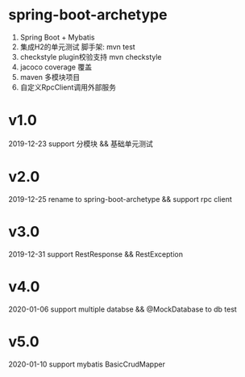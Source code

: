 # spring-boot-archetype

1. Spring Boot + Mybatis
2. 集成H2的单元测试 脚手架: mvn test
3. checkstyle plugin校验支持 mvn checkstyle
4. jacoco coverage 覆盖
5. maven 多模块项目
6. 自定义RpcClient调用外部服务

# v1.0

2019-12-23 support 分模块 && 基础单元测试

# v2.0

2019-12-25 rename to spring-boot-archetype && support rpc client

# v3.0

2019-12-31 support RestResponse && RestException

# v4.0

2020-01-06 support multiple databse && @MockDatabase to db test

# v5.0

2020-01-10 support mybatis BasicCrudMapper
